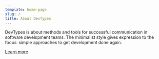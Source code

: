 ```yaml
---
template: home-page
slug: /
title: About DevTypes
---
```


DevTypes is about methods and tools for successful communication in software development teams. The minimalist style gives expression to the focus: simple approaches to get development done again.

[Learn more](/about)

